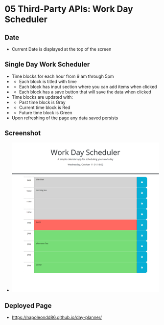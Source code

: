 # 05 Third-Party APIs: Work Day Scheduler

## Date

* Current Date is displayed at the top of the screen

## Single Day Work Scheduler

* Time blocks for each hour from 9 am through 5pm
* * Each block is titled with time
* * Each block has input section where you can add items when clicked
* * Each block has a save button that will save the data when clicked
* Time blocks are updated with:
* * Past time block is Gray
* * Current time block is Red
* * Future time block is Green
* Upon refreshing of the page any data saved persists

## Screenshot

* ![Preview Screenshot](./assets/images/day-scheduler-screenshot.png)


## Deployed Page

* https://napoleondd86.github.io/day-planner/




